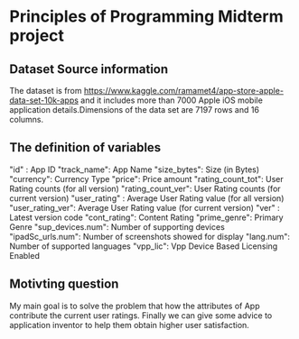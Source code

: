 # Principles of Programming Midterm project



## Dataset Source information
The dataset is from https://www.kaggle.com/ramamet4/app-store-apple-data-set-10k-apps and it includes more than 7000 Apple iOS mobile application details.Dimensions of the data set are 7197 rows and 16 columns.

## The definition of variables
"id" : App ID
"track_name": App Name
"size_bytes": Size (in Bytes)
"currency": Currency Type
"price": Price amount
"rating_count_tot": User Rating counts (for all version)
"rating_count_ver": User Rating counts (for current version)
"user_rating" : Average User Rating value (for all version)
"user_rating_ver": Average User Rating value (for current version)
"ver" : Latest version code
"cont_rating": Content Rating
"prime_genre": Primary Genre
"sup_devices.num": Number of supporting devices
"ipadSc_urls.num": Number of screenshots showed for display
"lang.num": Number of supported languages
"vpp_lic": Vpp Device Based Licensing Enabled

## Motivting question
My main goal is to solve the problem that how the attributes of App contribute the current user ratings. Finally we can give some advice to application inventor to help them obtain higher user satisfaction.
